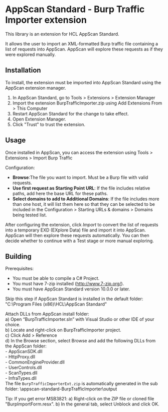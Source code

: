 # AppScan Standard - Burp Traffic Importer extension

This library is an extension for HCL AppScan Standard.

It allows the user to import an XML-formatted Burp traffic file containing a list of requests into AppScan. AppScan will explore these requests as if they were explored manually.

## Installation

To install, the extension must be imported into AppScan Standard using the AppScan extension manager.

1. In AppScan Standard, go to Tools > Extensions > Extension Manager
1. Import the extension BurpTrafficImporter.zip using Add Extensions From > This Computer 
1. Restart AppScan Standard for the change to take effect.
1. Open Extension Manager.
1. Click "Trust" to trust the extension.

## Usage

Once installed in AppScan, you can access the extension using Tools > Extensions > Import Burp Traffic

Configuration:

- **Browse**:The file you want to import. Must be a Burp file with valid requests.
- **Use first request as Starting Point URL**: If the file includes relative paths, add here the base URL for these paths.
- **Select domains to add to Additional Domains**: If the file includes more than one host, it will list them here so that they can be selected to be included in the Configuration > Starting URLs & domains > Domains being tested list.

After configuring the extension, click *Import* to convert the list of requests into a temporary EXD (EXplore Data) file and import it into AppScan. AppScan will then explore these requests automatically. You can then decide whether to continue with a Test stage or more manual exploring.

## Building

Prerequisites:
- You must be able to compile a C# Project.
- You must have 7-zip installed (http://www.7-zip.org/).
- You must have AppScan Standard version 10.0.0 or later.


Skip this step if AppScan Standard is installed in the default folder:
"C:\Program Files (x86)\HCL\AppScan Standard\"

Attach DLLs from AppScan install folder:  
	a) Open “BurpTrafficImporter.sln” with Visual Studio or other IDE of your choice.  
	b) Locate and right-click on BurpTrafficImporter project.  
	c) Click Add > Reference  
	d) In the Browse section, select Browse and add the following DLLs from the AppScan folder:  
		- AppScanSDK.dll  
		- HttpProxy.dll  
		- CommonEngineProvider.dll  
		- UserControls.dll  
		- ScanTypes.dll  
		- InfraTypes.dll  
The file `BurpTrafficImporterExt.zip` is automatically generated in the sub folder: \appscan-standard-BurpTrafficImporter\output 

Tip: If you get error MSB3821:
a) Right-click on the ZIP file or cloned file "BurpImportForm.resx".
b) In the general tab, select Unblock and click OK.
